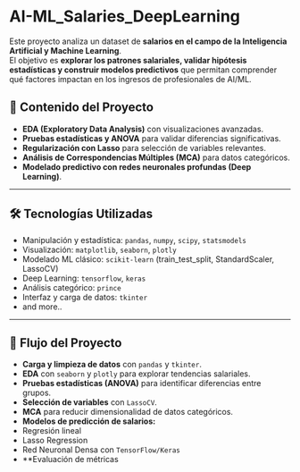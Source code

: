 # AI-ML_Salaries_DeepLearning

Este proyecto analiza un dataset de **salarios en el campo de la Inteligencia Artificial y Machine Learning**.  
El objetivo es **explorar los patrones salariales, validar hipótesis estadísticas y construir modelos predictivos** que permitan comprender qué factores impactan en los ingresos de profesionales de AI/ML.  

## 🚀 Contenido del Proyecto

- **EDA (Exploratory Data Analysis)** con visualizaciones avanzadas.  
- **Pruebas estadísticas y ANOVA** para validar diferencias significativas.  
- **Regularización con Lasso** para selección de variables relevantes.  
- **Análisis de Correspondencias Múltiples (MCA)** para datos categóricos.  
- **Modelado predictivo con redes neuronales profundas (Deep Learning)**.  

---

## 🛠️ Tecnologías Utilizadas

- Manipulación y estadística: `pandas`, `numpy`, `scipy`, `statsmodels`  
- Visualización: `matplotlib`, `seaborn`, `plotly`  
- Modelado ML clásico: `scikit-learn` (train_test_split, StandardScaler, LassoCV)  
- Deep Learning: `tensorflow`, `keras`  
- Análisis categórico: `prince`  
- Interfaz y carga de datos: `tkinter`
- and more..

---

## 💼 Flujo del Proyecto

- **Carga y limpieza de datos** con `pandas` y `tkinter`.  
- **EDA** con `seaborn` y `plotly` para explorar tendencias salariales.  
- **Pruebas estadísticas (ANOVA)** para identificar diferencias entre grupos.  
- **Selección de variables** con `LassoCV`.  
- **MCA** para reducir dimensionalidad de datos categóricos.  
- **Modelos de predicción de salarios:**  
- Regresión lineal  
- Lasso Regression  
- Red Neuronal Densa con `TensorFlow/Keras`  
- **Evaluación de métricas  


